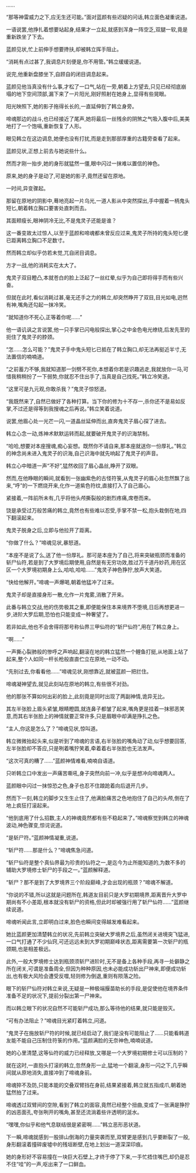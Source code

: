 
……

“那等神雷威力之下,应无生还可能。”面对蓝颜有些迟疑的问话,韩立面色凝重说道。

一语说罢,他挣扎着想要站起身,结果才一立起,就感到浑身一阵空乏,双腿一软,竟是重新跌坐了下去。

蓝颜见状,忙上前伸手想要搀扶,却被韩立挥手阻止。

“消耗有点过甚了,我调息片刻便是,你不用管。”韩立缓缓说道。

说完,他重新盘膝坐下,自顾自的闭目调息起来。

蓝颜见他当真没有什么事,才松了一口气,站在一旁,朝着上方望去,只见已经彻底崩塌的地下空间顶部,漏下来了一片阳光,刚好照射在她身上,显得有些晃眼。

阳光映照下,她的影子拖得长长的,一直延伸到了韩立身旁。

啼魂那边的战斗,也已经接近了尾声,她将最后一丝残余的阴煞之气吸入腹中后,美美地打了一个饱嗝,重新恢复了人形。

眼见韩立在这边调息,她便也没有打扰,而是走到那部厚重的古籍旁查看了起来。

蓝颜见状,正想上前去与她说些什么。

然而才刚一抬步,她的身形就猛然一僵,眼中闪过一抹难以置信的神色。

原来,她的身子是动了,可是她的影子,竟然还留在原地。

一时间,异变骤起。

那留在原地的阴影中,蓦地亮起一片乌光,一道人影从中突然探出,手中握着一柄鬼头短匕,朝着韩立胸口要害处直刺而去。

其面颊瘦长,眼神阴冷无比,不是鬼灵子还能是谁？

这一番变故太过惊人,以至于蓝颜和啼魂都未曾反应过来,鬼灵子所持的鬼头短匕便已距离韩立胸口不足数寸。

然而韩立却似乎仿若未觉,兀自闭目调息。

方才一战,他的消耗实在太大了。

鬼灵子双目瞪凸,本就苍白的脸上泛起了一丝红晕,似乎为自己即将得手而有些兴奋。

但就在此时,看似消耗过甚,毫无还手之力的韩立,却突然睁开了双目,目光如电,迥然有神,嘴角还勾起一抹冷笑。

“就知道你不死心,正等着你呢……”

他一语讥讽之言说罢,他一只手掌已闪电般探出,掌心之中金色电光缭绕,后发先至的扼住了鬼灵子的脖颈。

“怎……怎么可能？”鬼灵子手中鬼头短匕已抵在了韩立胸口,却无法再挺近半寸,无法置信的喃喃道。

“之前蓄力不够,我就知道那一剑劈不死你,本想着你若是识趣逃走,我就放你一马,可惜我稍稍扮了一下弱势,你就忍不住出手了,当真是自己找死。”韩立冷笑道。

“这里可是九元观,你敢杀我？”鬼灵子惊怒道。

“我既然来了,自然已做好了各种打算。当下你的修为十不存一,杀你还不是易如反掌,不过还是得等到我搜魂之后再说。”韩立笑着说道。

说罢,他眉心处一光芒一闪,一道晶丝延伸而出,直奔鬼灵子眉心探了进去。

韩立心念一动,炼神术默默运转而起,就要破开鬼灵子的识海禁制。

“哈哈,想要对本座搜魂,痴心妄想。既然你不请自来,那本座就送你一份厚礼。”韩立的神念尚未进入鬼灵子的识海,自己识海中就先响起了鬼灵子的声音。

韩立心中暗道一声“不好”,猛然收回了眉心晶丝,睁开了双眼。

然而,在他睁眼的瞬间,就看到一张幽紫色的古怪符箓,从鬼灵子的眉心处忽然飘了出来,“呼”的一下燃烧开来,化作一道紫色符纹,直接打入了自己眉心。

紧接着,一阵前所未有,几乎将他头颅撕裂般的剧烈疼痛,席卷而来。

饶是承受过万般苦痛的韩立,竟然也有些难以忍受,手掌不禁一松,抱头栽倒在地,四下翻滚起来。

鬼灵子脱身之后,立即与他拉开了距离。

“你做了什么？”啼魂见状,暴怒道。

“本座不是说了么,送了他一份厚礼。那可是本座为了自己,将来突破瓶颈而准备的斩尸仙符,若是到了大罗境后期使用,自然是有无穷功效,胜过万千道丹妙药,用在区区一个大罗境初期身上么,哈哈,哈哈……”鬼灵子神色狰狞,放声大笑道。

“快给他解开。”啼魂一声爆喝,朝着他猛冲了过来。

鬼灵子却是直接身形一散,化作一片鬼雾,消散了开来。

此番与韩立交战,他的伤势极其之重,即便能保住本来境界不堕境,日后再想更进一步,进阶大罗后期,恐怕也只能变成一种奢望了。

若非如此,他也不会舍得将那号称仙界三甲仙符的“斩尸仙符”,用在了韩立身上。

“啊……”

一声撕心裂肺般的惨呼之声响起,翻滚在地的韩立猛然一个鲤鱼打挺,从地面上站了起来,整个人如同一杆长枪般直直伫立在原地,一动不动。

“先别过去,你看看他……”啼魂见状,刚想靠近,就被蓝颜一把拦住。

啼魂凝神望去,就见此刻站在原地的韩立,有些很不对劲。

他的那张不算如何出彩的脸上,此刻竟是同时出现了两副神情,诡异无比。

其左半张脸上眉头紧皱,眼睛瞪圆,就连鼻子都皱了起来,嘴角更是挂着一抹邪恶笑意,而其右半张脸上的神情就要正常许多,只是眉眼中却满是挣扎之色。

“主人,你这是怎么了？”啼魂见状,惊叫道。

韩立微微抬起头来,似是听到了啼魂的言语,右半张脸的嘴角动了动,似乎想要回答,左半张脸却不答应,只是咧着嘴狞笑着,牵着着右半张脸也无法发声。

“这次可真的糟了……”蓝颜神情难看,喃喃自语道。

只听韩立口中发出一声痛苦嘶吼,身子突然向前一冲,似乎是想冲向啼魂两人。

蓝颜眼中闪过一抹惊恐之色,身子也忍不住踉跄着向后退开几步。

然而下一刻,韩立的脚步又生生止住了,他满脸痛苦之色地抱住了自己的头颅,倒在了地上疯狂打滚起来。

“他到底用了什么招数,主人的神魂竟然都有些不稳起来了。”啼魂察觉到韩立的神魂波动,神色骤变,惊诧说道。

“是斩尸符。”蓝颜神情凝重,说道。

“斩尸符……那是什么？”啼魂焦急问道。

“斩尸仙符是整个真仙界最为珍贵的仙符之一,是迄今为止所能知道的,为数不多的辅助大罗境修士斩尸的手段之一。”蓝颜解释道。

“斩尸？那不是到了大罗境界三个阶段巅峰,才会出现的瓶颈？”啼魂不解道。

“你说的不错,所以这就是问题所在,韩道友目前只是大罗初期境界,距离晋升大罗中期尚有不小差距,根本就没有斩尸的资格,但此时却被强行用了斩尸仙符……”蓝颜继续说道。

啼魂听闻此言,立即明白过来,脸色也瞬间变得越发难看起来。

她比蓝颜更加清楚韩立的状况,先前韩立突破大罗境界之后,虽然闭关进境突飞猛进,一口气打通了不少仙窍,可还远远未到大罗初期巅峰状态,距离需要第一次斩尸的瓶颈期,也是相差极远。

此外,一般大罗境修士达到瓶颈须斩尸进阶时,无不是备上各种手段,再寻一处僻静之所在闭关,可谓是准备周全,但因为种种原因,也未必能成功斩出尸神来,即便成功斩出,也有极大风险会遭受反噬,轻则修为倒退,重则有陨落之险。

眼下的斩尸仙符对韩立来说,无疑是一种极端揠苗助长的手段,是促使他在境界条件准备不足的状况下,提前分裂出第一尸神来。

而以韩立眼下的状况自然不可能斩尸成功,那么等待他的结果,就只能是毁灭。

“可有办法阻止？”啼魂目光紧盯着韩立,问道。

“鬼灵子在施放斩尸符的时候,就已经启动了,我们是没有可能阻止了……只能看韩道友能不能自己压制住符箓的作用。”蓝颜满脸的无奈神色,喃喃说道。

她的心里清楚,这等仙符的威力已经释放,又哪是一个大罗境初期修士可以压制的？

就在这时,一直抱头打滚的韩立,忽然身形一止,猛地一个翻滚,身形一闪之下,几乎瞬间就从原地消失,直接冲到了啼魂身前。

啼魂猝不及防,只能本能的交叠双臂挡在身前,结果紧接着,韩立就五指成爪,朝着她猛然拍了过来。

啼魂透过双臂间的空隙,看到了韩立的面容,竟然已经整个扭曲,变成了一张满是狰狞的凶恶面孔,夸张咧开的嘴角,甚至还流淌着些许透明的涎水。

“嘿嘿,你似乎和他气息联结很是紧密啊……”韩立恶形恶状道。

下一瞬,啼魂就感到一股排山倒海的力量突袭而至,双臂更是感到几乎要断裂了一般,身形翻滚着撞碎废墟中的残垣断壁,在地上划出一道深深印痕。

她的身形好不容易撞在一块巨大石壁上,才终于停了下来,一手忙捂住嘴巴,却仍是忍不住“哇”的一声,呕出来了一口鲜血。